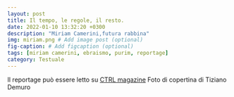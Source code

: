 ```yaml
---
layout: post
title: Il tempo, le regole, il resto.
date: 2022-01-10 13:32:20 +0300
description: "Miriam Camerini,futura rabbina"
img: miriam.png # Add image post (optional)
fig-caption: # Add figcaption (optional)
tags: [miriam camerini, ebraismo, purim, reportage]
category: Testuale
---
```

Il reportage può essere letto su [CTRL magazine](https://www.ctrlmagazine.it/miriam-camerina-rabbina/)
Foto di copertina di Tiziano Demuro

